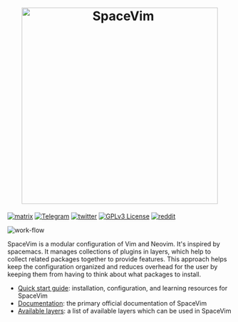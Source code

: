 <h1 align="center">
<a href="https://spacevim.org">
  <img src="https://spacevim.org/logo.png" width="440" alt="SpaceVim"/>
  </a>
</h1>

[![matrix](https://img.spacevim.org/spacevim-matrix.svg)](https://app.element.io/#/room/#spacevim:matrix.org)
[![Telegram](https://img.spacevim.org/telegram-spacevim.svg)](https://t.me/SpaceVim/)
[![twitter](https://img.spacevim.org/twitter.svg)](https://twitter.com/SpaceVim)
[![GPLv3 License](https://img.spacevim.org/license-GPLv3-blue.svg)](development/#license)
[![reddit](https://img.spacevim.org/reddit.svg)](https://www.reddit.com/r/SpaceVim/)

![work-flow](https://img.spacevim.org/workflow.png)

SpaceVim is a modular configuration of Vim and Neovim.
It's inspired by spacemacs. It manages collections of plugins in layers,
which help to collect related packages together to provide features.
This approach helps keep the configuration organized and reduces
overhead for the user by keeping them from having to think about
what packages to install.

- [Quick start guide](https://spacevim.org/quick-start-guide/): installation, configuration, and learning resources for SpaceVim
- [Documentation](https://spacevim.org/documentation/): the primary official documentation of SpaceVim
- [Available layers](https://spacevim.org/layers/): a list of available layers which can be used in SpaceVim

<!-- vim:set nowrap: -->
